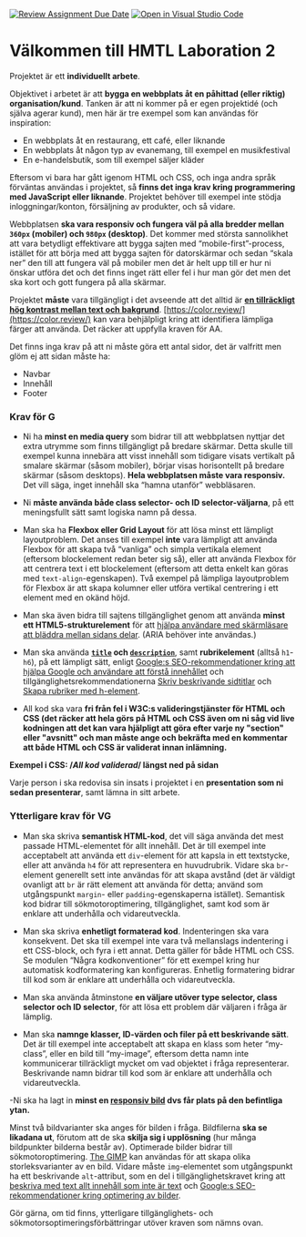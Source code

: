 [![Review Assignment Due Date](https://classroom.github.com/assets/deadline-readme-button-24ddc0f5d75046c5622901739e7c5dd533143b0c8e959d652212380cedb1ea36.svg)](https://classroom.github.com/a/dZO47OCI)
[![Open in Visual Studio Code](https://classroom.github.com/assets/open-in-vscode-718a45dd9cf7e7f842a935f5ebbe5719a5e09af4491e668f4dbf3b35d5cca122.svg)](https://classroom.github.com/online_ide?assignment_repo_id=11865342&assignment_repo_type=AssignmentRepo)
# Välkommen till HMTL Laboration 2

Projektet är ett **individuellt arbete**.

Objektivet i arbetet är att **bygga en webbplats åt en påhittad (eller riktig) organisation/kund**. Tanken är att ni kommer på er egen projektidé (och själva agerar kund), men här är tre exempel som kan användas för inspiration:

-   En webbplats åt en restaurang, ett café, eller liknande
-   En webbplats åt någon typ av evanemang, till exempel en musikfestival
-   En e-handelsbutik, som till exempel säljer kläder

Eftersom vi bara har gått igenom HTML och CSS, och inga andra språk förväntas användas i projektet, så **finns det inga krav kring programmering med JavaScript eller liknande**. Projektet behöver till exempel inte stödja inloggningar/konton, försäljning av produkter, och så vidare.

Webbplatsen **ska vara responsiv och fungera väl på alla bredder mellan `360px` (mobiler) och `980px` (desktop)**. Det kommer med största sannolikhet att vara betydligt effektivare att bygga sajten med “mobile-first”-process, istället för att börja med att bygga sajten för datorskärmar och sedan “skala ner” den till att fungera väl på mobiler men det är helt upp till er hur ni önskar utföra det och det finns inget rätt eller fel i hur man gör det men det ska kort och gott fungera på alla skärmar.

Projektet  **måste**  vara tillgängligt i det avseende att det alltid är **[en tillräckligt hög kontrast mellan text och bakgrund](https://webbriktlinjer.se/riktlinjer/126-tillrackliga-kontraster/)**. [https://color.review/](https://color.review/) kan vara behjälpligt kring att identifiera lämpliga färger att använda. Det räcker att uppfylla kraven för AA.

Det finns inga krav på att ni måste göra ett antal sidor, det är valfritt men glöm ej att sidan måste ha:  
- Navbar  
- Innehåll  
- Footer


### Krav för G

- Ni ha **minst en media query** som bidrar till att webbplatsen nyttjar det extra utrymme som finns tillgängligt på bredare skärmar. Detta skulle till exempel kunna innebära att visst innehåll som tidigare visats vertikalt på smalare skärmar (såsom mobiler), börjar visas horisontellt på bredare skärmar (såsom desktops). **Hela webbplatsen måste vara responsiv.** Det vill säga, inget innehåll ska “hamna utanför” webbläsaren.

- Ni **måste använda både class selector- och ID selector-väljarna**, på ett meningsfullt sätt samt logiska namn på dessa.

- Man ska ha **Flexbox eller Grid Layout** för att lösa minst ett lämpligt layoutproblem. Det anses till exempel **inte** vara lämpligt att använda Flexbox för att skapa två “vanliga” och simpla vertikala element (eftersom blockelement redan beter sig så), eller att använda Flexbox för att centrera text i ett blockelement (eftersom att detta enkelt kan göras med `text-align`-egenskapen). Två exempel på lämpliga layoutproblem för Flexbox är att skapa kolumner eller utföra vertikal centrering i ett element med en okänd höjd.

- Man ska även bidra till sajtens tillgänglighet genom att använda **minst ett HTML5-strukturelement** för att [hjälpa användare med skärmläsare att bläddra mellan sidans delar](https://webbriktlinjer.se/riktlinjer/75-gruppera-och-skapa-mojlighet-att-hoppa-forbi-delar-pa-sidorna/). (ARIA behöver inte användas.)

- Man ska använda **[`title`](https://developers.google.com/search/docs/beginner/seo-starter-guide?hl=sv&visit_id=637667214098085977-1872329024&rd=1#uniquepagetitles) och [`description`](https://developers.google.com/search/docs/beginner/seo-starter-guide?hl=sv&visit_id=637667214098085977-1872329024&rd=1#descriptionmeta)**, samt **rubrikelement** (alltså `h1`-`h6`), på ett lämpligt sätt, enligt [Google:s SEO-rekommendationer kring att hjälpa Google och användare att förstå innehållet](https://support.google.com/webmasters/answer/7451184?hl=sv&ref_topic=9460495#understand_your_content) och tillgänglighetsrekommendationerna [Skriv beskrivande sidtitlar](https://webbriktlinjer.se/riktlinjer/135-skriv-beskrivande-sidtitlar/) och [Skapa rubriker med h-element](https://webbriktlinjer.se/riktlinjer/105-skapa-rubriker-med-h-element/).

- All kod ska vara **fri från fel i W3C:s valideringstjänster för HTML och CSS (det räcker att hela görs på HTML och CSS även om ni såg vid live kodningen att det kan vara hjälpligt att göra efter varje ny "section" eller "avsnitt" och man måste ange och bekräfta med en kommentar att både HTML och CSS är validerat innan inlämning.**

**Exempel i CSS: /*All kod validerad*/ längst ned på sidan**

Varje person i ska redovisa sin insats i projektet i en **presentation som ni sedan presenterar**, samt lämna in sitt arbete.  

### Ytterligare krav för VG

- Man ska skriva **semantisk HTML-kod**, det vill säga använda det mest passade HTML-elementet för allt innehåll. Det är till exempel inte acceptabelt att använda ett `div`-element för att kapsla in ett textstycke, eller att använda `h4` för att representera en huvudrubrik. Vidare ska `br`-element generellt sett inte användas för att skapa avstånd (det är väldigt ovanligt att `br` är rätt element att använda för detta; använd som utgångspunkt `margin`- eller `padding`-egenskaperna istället). Semantisk kod bidrar till sökmotoroptimering, tillgänglighet, samt kod som är enklare att underhålla och vidareutveckla.

- Man ska skriva **enhetligt formaterad kod**. Indenteringen ska vara konsekvent. Det ska till exempel inte vara två mellanslags indentering i ett CSS-block, och fyra i ett annat. Detta gäller för både HTML och CSS. Se modulen “Några kodkonventioner” för ett exempel kring hur automatisk kodformatering kan konfigureras. Enhetlig formatering bidrar till kod som är enklare att underhålla och vidareutveckla.

- Man ska använda åtminstone **en väljare utöver type selector, class selector och ID selector**, för att lösa ett problem där väljaren i fråga är lämplig.

- Man ska **namnge klasser, ID-värden och filer på ett beskrivande sätt**. Det är till exempel inte acceptabelt att skapa en klass som heter “my-class”, eller en bild till “my-image”, eftersom detta namn inte kommunicerar tillräckligt mycket om vad objektet i fråga representerar. Beskrivande namn bidrar till kod som är enklare att underhålla och vidareutveckla.

-Ni ska ha lagt in **minst en [responsiv bild](https://developer.mozilla.org/en-US/docs/Learn/HTML/Multimedia_and_embedding/Responsive_images) dvs får plats på den befintliga ytan.**

Minst två bildvarianter ska anges för bilden i fråga. Bildfilerna **ska se likadana ut**, förutom att de ska **skilja sig i upplösning** (hur många bildpunkter bilderna består av). Optimerade bilder bidrar till sökmotoroptimering. [The GIMP](https://www.gimp.org/) kan användas för att skapa olika storleksvarianter av en bild. Vidare måste `img`-elementet som utgångspunkt ha ett beskrivande `alt`-attribut, som en del i tillgänglighetskravet kring att [beskriva med text allt innehåll som inte är text](https://webbriktlinjer.se/riktlinjer/115-textalternativ/) och [Google:s SEO-rekommendationer kring optimering av bilder](https://support.google.com/webmasters/answer/7451184?hl=sv&ref_topic=9460495#images).

Gör gärna, om tid finns, ytterligare tillgänglighets- och sökmotorsoptimeringsförbättringar utöver kraven som nämns ovan.
